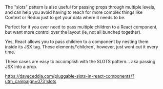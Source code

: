 
The "slots" pattern is also useful for passing props through multiple levels, and can help you avoid having to reach for more complex things like Context or Redux just to get your data where it needs to be.

Perfect for if you ever need to pass multiple children to a React component, but want more control over the layout (ie, not all bunched together).

Yes, React allows you to pass children to a component by nesting them inside its JSX tag. These elements/'children', however, just wont cut it every time.

These cases are easy to accomplish with the SLOTS pattern... aka passing JSX into a prop.

https://daveceddia.com/pluggable-slots-in-react-components/?utm_campaign=0731slots